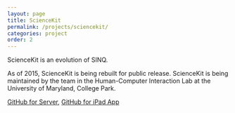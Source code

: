 ```yaml
---
layout: page
title: ScienceKit
permalink: /projects/sciencekit/
categories: project
order: 2
---
```


ScienceKit is an evolution of SINQ.

As of 2015, ScienceKit is being rebuilt for public release. ScienceKit is being maintained by the team in the Human-Computer Interaction Lab at the University of Maryland, College Park.

[GitHub for Server](https://github.com/mokogobo/sciencekit), [GitHub for iPad App](https://github.com/mokogobo/sciencekit-client)
